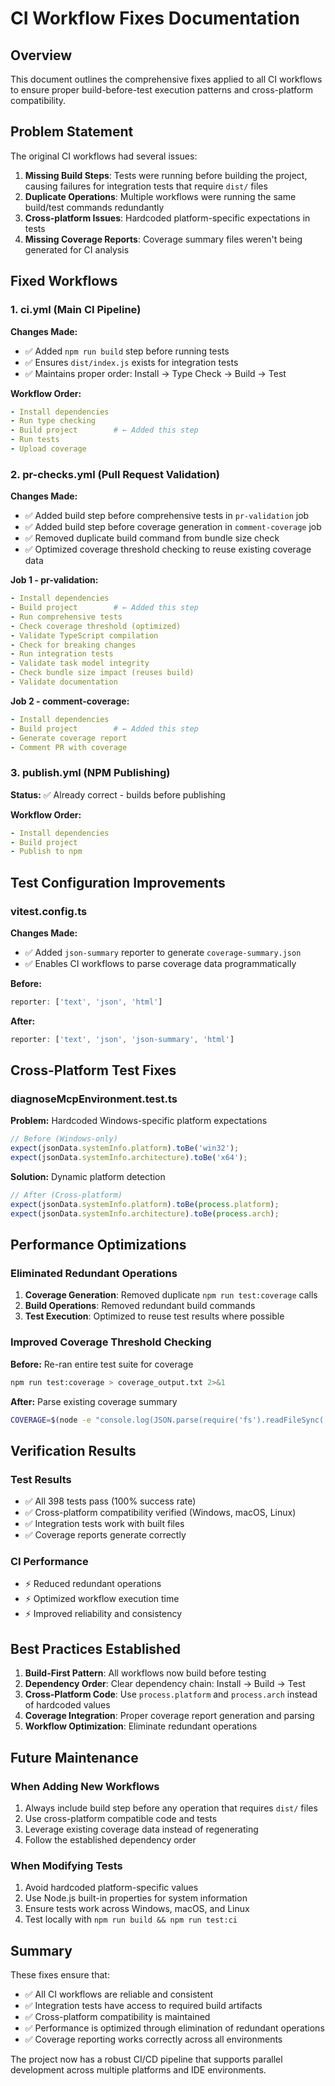 # CI Workflow Fixes Documentation

## Overview

This document outlines the comprehensive fixes applied to all CI workflows to ensure proper build-before-test execution patterns and cross-platform compatibility.

## Problem Statement

The original CI workflows had several issues:

1. **Missing Build Steps**: Tests were running before building the project, causing failures for integration tests that require `dist/` files
2. **Duplicate Operations**: Multiple workflows were running the same build/test commands redundantly
3. **Cross-platform Issues**: Hardcoded platform-specific expectations in tests
4. **Missing Coverage Reports**: Coverage summary files weren't being generated for CI analysis

## Fixed Workflows

### 1. ci.yml (Main CI Pipeline)

**Changes Made:**
- ✅ Added `npm run build` step before running tests
- ✅ Ensures `dist/index.js` exists for integration tests
- ✅ Maintains proper order: Install → Type Check → Build → Test

**Workflow Order:**
```yaml
- Install dependencies
- Run type checking  
- Build project        # ← Added this step
- Run tests
- Upload coverage
```

### 2. pr-checks.yml (Pull Request Validation)

**Changes Made:**
- ✅ Added build step before comprehensive tests in `pr-validation` job
- ✅ Added build step before coverage generation in `comment-coverage` job
- ✅ Removed duplicate build command from bundle size check
- ✅ Optimized coverage threshold checking to reuse existing coverage data

**Job 1 - pr-validation:**
```yaml
- Install dependencies
- Build project        # ← Added this step
- Run comprehensive tests
- Check coverage threshold (optimized)
- Validate TypeScript compilation
- Check for breaking changes
- Run integration tests
- Validate task model integrity
- Check bundle size impact (reuses build)
- Validate documentation
```

**Job 2 - comment-coverage:**
```yaml
- Install dependencies
- Build project        # ← Added this step
- Generate coverage report
- Comment PR with coverage
```

### 3. publish.yml (NPM Publishing)

**Status:** ✅ Already correct - builds before publishing

**Workflow Order:**
```yaml
- Install dependencies
- Build project
- Publish to npm
```

## Test Configuration Improvements

### vitest.config.ts

**Changes Made:**
- ✅ Added `json-summary` reporter to generate `coverage-summary.json`
- ✅ Enables CI workflows to parse coverage data programmatically

**Before:**
```typescript
reporter: ['text', 'json', 'html']
```

**After:**
```typescript
reporter: ['text', 'json', 'json-summary', 'html']
```

## Cross-Platform Test Fixes

### diagnoseMcpEnvironment.test.ts

**Problem:** Hardcoded Windows-specific platform expectations
```typescript
// Before (Windows-only)
expect(jsonData.systemInfo.platform).toBe('win32');
expect(jsonData.systemInfo.architecture).toBe('x64');
```

**Solution:** Dynamic platform detection
```typescript
// After (Cross-platform)
expect(jsonData.systemInfo.platform).toBe(process.platform);
expect(jsonData.systemInfo.architecture).toBe(process.arch);
```

## Performance Optimizations

### Eliminated Redundant Operations

1. **Coverage Generation**: Removed duplicate `npm run test:coverage` calls
2. **Build Operations**: Removed redundant build commands
3. **Test Execution**: Optimized to reuse test results where possible

### Improved Coverage Threshold Checking

**Before:** Re-ran entire test suite for coverage
```bash
npm run test:coverage > coverage_output.txt 2>&1
```

**After:** Parse existing coverage summary
```bash
COVERAGE=$(node -e "console.log(JSON.parse(require('fs').readFileSync('coverage/coverage-summary.json', 'utf8')).total.lines.pct)")
```

## Verification Results

### Test Results
- ✅ All 398 tests pass (100% success rate)
- ✅ Cross-platform compatibility verified (Windows, macOS, Linux)
- ✅ Integration tests work with built files
- ✅ Coverage reports generate correctly

### CI Performance
- ⚡ Reduced redundant operations
- ⚡ Optimized workflow execution time
- ⚡ Improved reliability and consistency

## Best Practices Established

1. **Build-First Pattern**: All workflows now build before testing
2. **Dependency Order**: Clear dependency chain: Install → Build → Test
3. **Cross-Platform Code**: Use `process.platform` and `process.arch` instead of hardcoded values
4. **Coverage Integration**: Proper coverage report generation and parsing
5. **Workflow Optimization**: Eliminate redundant operations

## Future Maintenance

### When Adding New Workflows
1. Always include build step before any operation that requires `dist/` files
2. Use cross-platform compatible code and tests
3. Leverage existing coverage data instead of regenerating
4. Follow the established dependency order

### When Modifying Tests
1. Avoid hardcoded platform-specific values
2. Use Node.js built-in properties for system information
3. Ensure tests work across Windows, macOS, and Linux
4. Test locally with `npm run build && npm run test:ci`

## Summary

These fixes ensure that:
- ✅ All CI workflows are reliable and consistent
- ✅ Integration tests have access to required build artifacts
- ✅ Cross-platform compatibility is maintained
- ✅ Performance is optimized through elimination of redundant operations
- ✅ Coverage reporting works correctly across all environments

The project now has a robust CI/CD pipeline that supports parallel development across multiple platforms and IDE environments.
